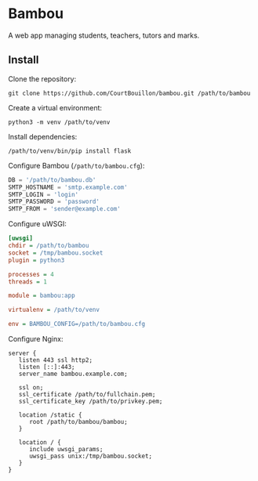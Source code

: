 # Bambou

A web app managing students, teachers, tutors and marks.

## Install

Clone the repository:

  `git clone https://github.com/CourtBouillon/bambou.git /path/to/bambou`

Create a virtual environment:

  `python3 -m venv /path/to/venv`

Install dependencies:

  `/path/to/venv/bin/pip install flask`

Configure Bambou (`/path/to/bambou.cfg`):

```py
DB = '/path/to/bambou.db'
SMTP_HOSTNAME = 'smtp.example.com'
SMTP_LOGIN = 'login'
SMTP_PASSWORD = 'password'
SMTP_FROM = 'sender@example.com'
```

Configure uWSGI:

```ini
[uwsgi]
chdir = /path/to/bambou
socket = /tmp/bambou.socket
plugin = python3

processes = 4
threads = 1

module = bambou:app

virtualenv = /path/to/venv

env = BAMBOU_CONFIG=/path/to/bambou.cfg
```

Configure Nginx:

```
server {
   listen 443 ssl http2;
   listen [::]:443;
   server_name bambou.example.com;

   ssl on;
   ssl_certificate /path/to/fullchain.pem;
   ssl_certificate_key /path/to/privkey.pem;

   location /static {
      root /path/to/bambou/bambou;
   }

   location / {
      include uwsgi_params;
      uwsgi_pass unix:/tmp/bambou.socket;
   }
}
```
